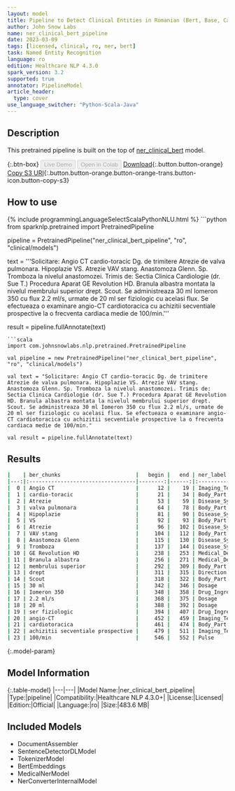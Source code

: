 ```yaml
---
layout: model
title: Pipeline to Detect Clinical Entities in Romanian (Bert, Base, Cased)
author: John Snow Labs
name: ner_clinical_bert_pipeline
date: 2023-03-09
tags: [licensed, clinical, ro, ner, bert]
task: Named Entity Recognition
language: ro
edition: Healthcare NLP 4.3.0
spark_version: 3.2
supported: true
annotator: PipelineModel
article_header:
  type: cover
use_language_switcher: "Python-Scala-Java"
---
```


## Description

This pretrained pipeline is built on the top of [ner_clinical_bert](https://nlp.johnsnowlabs.com/2022/11/22/ner_clinical_bert_ro.html) model.

{:.btn-box}
<button class="button button-orange" disabled>Live Demo</button>
<button class="button button-orange" disabled>Open in Colab</button>
[Download](https://s3.amazonaws.com/auxdata.johnsnowlabs.com/clinical/models/ner_clinical_bert_pipeline_ro_4.3.0_3.2_1678352766945.zip){:.button.button-orange}
[Copy S3 URI](s3://auxdata.johnsnowlabs.com/clinical/models/ner_clinical_bert_pipeline_ro_4.3.0_3.2_1678352766945.zip){:.button.button-orange.button-orange-trans.button-icon.button-copy-s3}

## How to use



<div class="tabs-box" markdown="1">
{% include programmingLanguageSelectScalaPythonNLU.html %}
```python
from sparknlp.pretrained import PretrainedPipeline

pipeline = PretrainedPipeline("ner_clinical_bert_pipeline", "ro", "clinical/models")

text = '''Solicitare: Angio CT cardio-toracic Dg. de trimitere Atrezie de valva pulmonara. Hipoplazie VS. Atrezie VAV stang. Anastomoza Glenn. Sp. Tromboza la nivelul anastomozei. Trimis de: Sectia Clinica Cardiologie (dr. Sue T.) Procedura Aparat GE Revolution HD. Branula albastra montata la nivelul membrului superior drept. Scout. Se administreaza 30 ml Iomeron 350 cu flux 2.2 ml/s, urmate de 20 ml ser fiziologic cu acelasi flux. Se efectueaza o examinare angio-CT cardiotoracica cu achizitii secventiale prospective la o frecventa cardiaca medie de 100/min.'''

result = pipeline.fullAnnotate(text)
```
```scala
import com.johnsnowlabs.nlp.pretrained.PretrainedPipeline

val pipeline = new PretrainedPipeline("ner_clinical_bert_pipeline", "ro", "clinical/models")

val text = "Solicitare: Angio CT cardio-toracic Dg. de trimitere Atrezie de valva pulmonara. Hipoplazie VS. Atrezie VAV stang. Anastomoza Glenn. Sp. Tromboza la nivelul anastomozei. Trimis de: Sectia Clinica Cardiologie (dr. Sue T.) Procedura Aparat GE Revolution HD. Branula albastra montata la nivelul membrului superior drept. Scout. Se administreaza 30 ml Iomeron 350 cu flux 2.2 ml/s, urmate de 20 ml ser fiziologic cu acelasi flux. Se efectueaza o examinare angio-CT cardiotoracica cu achizitii secventiale prospective la o frecventa cardiaca medie de 100/min."

val result = pipeline.fullAnnotate(text)
```
</div>

## Results

```bash
|    | ber_chunks                        |   begin |   end | ner_label                 |   confidence |
|---:|:----------------------------------|--------:|------:|:--------------------------|-------------:|
|  0 | Angio CT                          |      12 |    19 | Imaging_Test              |     0.96415  |
|  1 | cardio-toracic                    |      21 |    34 | Body_Part                 |     0.4776   |
|  2 | Atrezie                           |      53 |    59 | Disease_Syndrome_Disorder |     0.9602   |
|  3 | valva pulmonara                   |      64 |    78 | Body_Part                 |     0.73105  |
|  4 | Hipoplazie                        |      81 |    90 | Disease_Syndrome_Disorder |     0.628    |
|  5 | VS                                |      92 |    93 | Body_Part                 |     0.9543   |
|  6 | Atrezie                           |      96 |   102 | Disease_Syndrome_Disorder |     0.8763   |
|  7 | VAV stang                         |     104 |   112 | Body_Part                 |     0.9444   |
|  8 | Anastomoza Glenn                  |     115 |   130 | Disease_Syndrome_Disorder |     0.8648   |
|  9 | Tromboza                          |     137 |   144 | Disease_Syndrome_Disorder |     0.991    |
| 10 | GE Revolution HD                  |     238 |   253 | Medical_Device            |     0.668367 |
| 11 | Branula albastra                  |     256 |   271 | Medical_Device            |     0.9179   |
| 12 | membrului superior                |     292 |   309 | Body_Part                 |     0.98815  |
| 13 | drept                             |     311 |   315 | Direction                 |     0.5645   |
| 14 | Scout                             |     318 |   322 | Body_Part                 |     0.3484   |
| 15 | 30 ml                             |     342 |   346 | Dosage                    |     0.9996   |
| 16 | Iomeron 350                       |     348 |   358 | Drug_Ingredient           |     0.9822   |
| 17 | 2.2 ml/s                          |     368 |   375 | Dosage                    |     0.9327   |
| 18 | 20 ml                             |     388 |   392 | Dosage                    |     0.9977   |
| 19 | ser fiziologic                    |     394 |   407 | Drug_Ingredient           |     0.9609   |
| 20 | angio-CT                          |     452 |   459 | Imaging_Test              |     0.9965   |
| 21 | cardiotoracica                    |     461 |   474 | Body_Part                 |     0.9344   |
| 22 | achizitii secventiale prospective |     479 |   511 | Imaging_Technique         |     0.966833 |
| 23 | 100/min                           |     546 |   552 | Pulse                     |     0.9128   |
```

{:.model-param}
## Model Information

{:.table-model}
|---|---|
|Model Name:|ner_clinical_bert_pipeline|
|Type:|pipeline|
|Compatibility:|Healthcare NLP 4.3.0+|
|License:|Licensed|
|Edition:|Official|
|Language:|ro|
|Size:|483.6 MB|

## Included Models

- DocumentAssembler
- SentenceDetectorDLModel
- TokenizerModel
- BertEmbeddings
- MedicalNerModel
- NerConverterInternalModel
